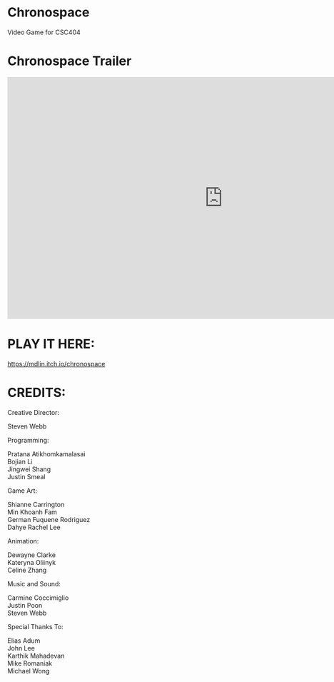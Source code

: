 # Chronospace
Video Game for CSC404

# Chronospace Trailer
<iframe width="964" height="542" src="https://www.youtube.com/embed/1QR-KO2Gw3I" frameborder="0" allow="accelerometer; autoplay; clipboard-write; encrypted-media; gyroscope; picture-in-picture" allowfullscreen></iframe>

# PLAY IT HERE:
https://mdlin.itch.io/chronospace

# CREDITS:

Creative Director:

Steven Webb  <br />


Programming:

Pratana Atikhomkamalasai  <br />
Bojian Li  <br />
Jingwei Shang  <br />
Justin Smeal  <br />


Game Art:

Shianne Carrington  <br />
Min Khoanh Fam  <br />
German Fuquene Rodriguez  <br />
Dahye Rachel Lee  <br />


Animation:

Dewayne Clarke  <br />
Kateryna Oliinyk  <br />
Celine Zhang  <br />


Music and Sound:

Carmine Coccimiglio  <br />
Justin Poon  <br />
Steven Webb  <br />


Special Thanks To:

Elias Adum  <br />
John Lee  <br />
Karthik Mahadevan  <br />
Mike Romaniak  <br />
Michael Wong  <br />
